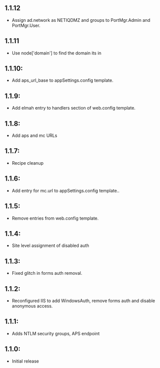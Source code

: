 ## 1.1.12
* Assign ad.network as NETIQDMZ and groups to PortMgr.Admin and PortMgr.User.

## 1.1.11
* Use node['domain'] to find the domain its in

## 1.1.10:
* Add aps_url_base to appSettings.config template.

## 1.1.9:
* Add elmah entry to handlers section of web.config template.

## 1.1.8:
* Add aps and mc URLs

## 1.1.7:
* Recipe cleanup

## 1.1.6:
* Add entry for mc.url to appSettings.config template..
## 1.1.5:
* Remove entries from web.config template.

## 1.1.4:
* Site level assignment of disabled auth

## 1.1.3:
* Fixed glitch in forms auth removal.

## 1.1.2:
* Reconfigured IIS to add WindowsAuth, remove forms auth and disable anonymous access.

## 1.1.1:
* Adds NTLM security groups, APS endpoint

## 1.1.0:
* Initial release
